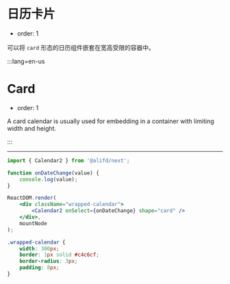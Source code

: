# 日历卡片

-   order: 1

可以将 `card` 形态的日历组件嵌套在宽高受限的容器中。

:::lang=en-us

# Card

-   order: 1

A card calendar is usually used for embedding in a container with limiting width and height.

:::

---

```jsx
import { Calendar2 } from '@alifd/next';

function onDateChange(value) {
    console.log(value);
}

ReactDOM.render(
    <div className="wrapped-calendar">
        <Calendar2 onSelect={onDateChange} shape="card" />
    </div>,
    mountNode
);
```

```css
.wrapped-calendar {
    width: 300px;
    border: 1px solid #c4c6cf;
    border-radius: 3px;
    padding: 8px;
}
```
